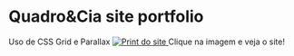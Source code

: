 # Quadro&Cia site portfolio
Uso de CSS Grid e Parallax
<a href="https://quadroecia.com/">
<img src="https://quadroecia.com/imagens/print.png" alt="Print do site" />
</a>
Clique na imagem e veja o site!
